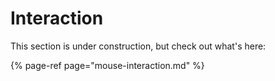 # Interaction

This section is under construction, but check out what's here:

{% page-ref page="mouse-interaction.md" %}



